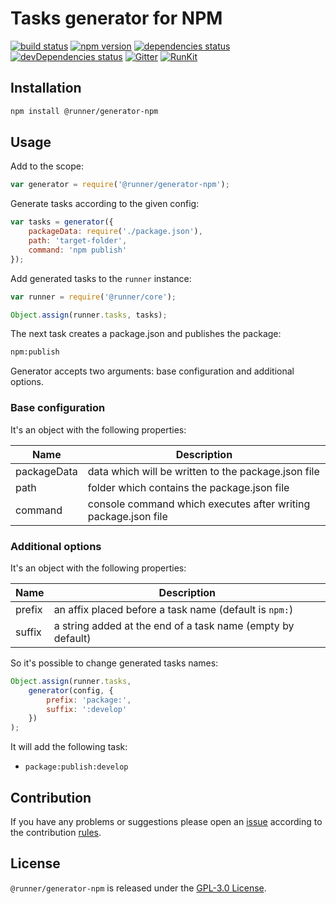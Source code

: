 Tasks generator for NPM
========================

[![build status](https://img.shields.io/travis/runner/generator-npm.svg?style=flat-square)](https://travis-ci.org/runner/generator-npm)
[![npm version](https://img.shields.io/npm/v/@runner/generator-npm.svg?style=flat-square)](https://www.npmjs.com/package/@runner/generator-npm)
[![dependencies status](https://img.shields.io/david/runner/generator-npm.svg?style=flat-square)](https://david-dm.org/runner/generator-npm)
[![devDependencies status](https://img.shields.io/david/dev/runner/generator-npm.svg?style=flat-square)](https://david-dm.org/runner/generator-npm?type=dev)
[![Gitter](https://img.shields.io/badge/gitter-join%20chat-blue.svg?style=flat-square)](https://gitter.im/DarkPark/runner)
[![RunKit](https://img.shields.io/badge/RunKit-try-yellow.svg?style=flat-square)](https://npm.runkit.com/@runner/generator-npm)


## Installation ##

```bash
npm install @runner/generator-npm
```


## Usage ##

Add to the scope:

```js
var generator = require('@runner/generator-npm');
```

Generate tasks according to the given config:

```js
var tasks = generator({
    packageData: require('./package.json'),
    path: 'target-folder',
    command: 'npm publish'
});
```

Add generated tasks to the `runner` instance:

```js
var runner = require('@runner/core');

Object.assign(runner.tasks, tasks);
```

The next task creates a package.json and publishes the package:

```bash
npm:publish

```

Generator accepts two arguments: base configuration and additional options.


### Base configuration ###

It's an object with the following properties:

 Name        | Description
-------------|-------------
 packageData | data which will be written to the package.json file 
 path        | folder which contains the package.json file
 command     | console command which executes after writing package.json file
 

### Additional options ###

It's an object with the following properties:

 Name   | Description
--------|-------------
 prefix | an affix placed before a task name (default is `npm:`)  
 suffix | a string added at the end of a task name (empty by default)
 
So it's possible to change generated tasks names: 

```js
Object.assign(runner.tasks,
    generator(config, {
        prefix: 'package:',
        suffix: ':develop'
    })
);
```

It will add the following task:
 
* `package:publish:develop`
 

## Contribution ##

If you have any problems or suggestions please open an [issue](https://github.com/runner/generator-npm/issues)
according to the contribution [rules](.github/contributing.md).


## License ##

`@runner/generator-npm` is released under the [GPL-3.0 License](http://opensource.org/licenses/GPL-3.0).
